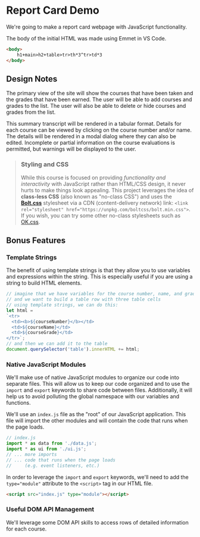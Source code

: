 # Report Card Demo

We're going to make a report card webpage with JavaScript functionality.

The body of the initial HTML was made using Emmet in VS Code.

```html
<body>
    h1+main>h2+table>tr>th*3^tr>td*3
</body>
```

## Design Notes

The primary view of the site will show the courses that have been taken and the grades that have been earned. The user will be able to add courses and grades to the list. The user will also be able to delete or hide courses and grades from the list.

This summary transcript will be rendered in a tabular format. Details for each course can be viewed by clicking on the course number and/or name. The details will be rendered in a modal dialog where they can also be edited. Incomplete or partial information on the course evaluations is permitted, but warnings will be displayed to the user.

> ### Styling and CSS
>
> While this course is focused on providing *functionality and interactivity* with JavaScript rather than HTML/CSS design, it never hurts to make things look appealing. This project leverages the idea of **class-less CSS** (also known as "no-class CSS") and uses the [**Bolt.css**](https://boltcss.com/) stylesheet via a CDN (content-delivery network) link: `<link rel="stylesheet" href="https://unpkg.com/boltcss/bolt.min.css">`. If you wish, you can try some other no-class stylesheets such as [OK.css](https://okcss.netlify.app/).

## Bonus Features

### Template Strings

The benefit of using template strings is that they allow you to use variables and expressions within the string. This is especially useful if you are using a string to build HTML elements.

```javascript
// imagine that we have variables for the course number, name, and grade
// and we want to build a table row with three table cells
// using template strings, we can do this:
let html = 
`<tr>
  <td><b>${courseNumber}</b></td>
  <td>${courseName}</td>
  <td>${courseGrade}</td>
</tr>`;
// and then we can add it to the table
document.querySelector('table').innerHTML += html;
```

### Native JavaScript Modules

We'll make use of native JavaScript modules to organize our code into separate files. This will allow us to keep our code organized and to use the `import` and `export` keywords to share code between files. Additionally, it will help us to avoid polluting the global namespace with our variables and functions.

We'll use an `index.js` file as the "root" of our JavaScript application. This file will import the other modules and will contain the code that runs when the page loads.

```javascript
// index.js
import * as data from './data.js';
import * as ui from './ui.js';
// ... more imports
// ... code that runs when the page loads
//     (e.g. event listeners, etc.)
```

In order to leverage the `import` and `export` keywords, we'll need to add the `type="module"` attribute to the `<script>` tag in our HTML file.

```html
<script src="index.js" type="module"></script>
```

### Useful DOM API Management

We'll leverage some DOM API skills to access rows of detailed information for each course.
